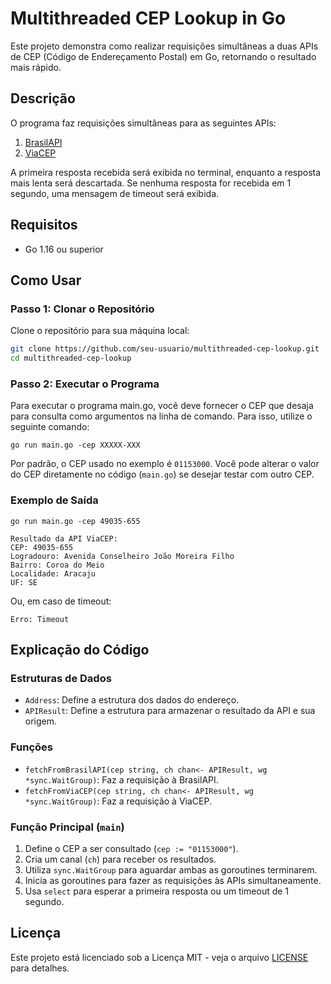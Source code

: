 
# Multithreaded CEP Lookup in Go

Este projeto demonstra como realizar requisições simultâneas a duas APIs de CEP (Código de Endereçamento Postal) em Go, retornando o resultado mais rápido.

## Descrição

O programa faz requisições simultâneas para as seguintes APIs:

1. [BrasilAPI](https://brasilapi.com.br/api/cep/v1/)
2. [ViaCEP](http://viacep.com.br/ws/)

A primeira resposta recebida será exibida no terminal, enquanto a resposta mais lenta será descartada. Se nenhuma resposta for recebida em 1 segundo, uma mensagem de timeout será exibida.

## Requisitos

- Go 1.16 ou superior

## Como Usar

### Passo 1: Clonar o Repositório

Clone o repositório para sua máquina local:

```bash
git clone https://github.com/seu-usuario/multithreaded-cep-lookup.git
cd multithreaded-cep-lookup
```

### Passo 2: Executar o Programa

Para executar o programa main.go, você deve fornecer o CEP que desaja para consulta como argumentos na linha de comando. Para isso, utilize o seguinte comando:

```
go run main.go -cep XXXXX-XXX
```

Por padrão, o CEP usado no exemplo é `01153000`. Você pode alterar o valor do CEP diretamente no código (`main.go`) se desejar testar com outro CEP.

### Exemplo de Saída

```
go run main.go -cep 49035-655
```


```plaintext
Resultado da API ViaCEP:
CEP: 49035-655
Logradouro: Avenida Conselheiro João Moreira Filho
Bairro: Coroa do Meio
Localidade: Aracaju
UF: SE
```

Ou, em caso de timeout:

```plaintext
Erro: Timeout
```

## Explicação do Código

### Estruturas de Dados

- `Address`: Define a estrutura dos dados do endereço.
- `APIResult`: Define a estrutura para armazenar o resultado da API e sua origem.

### Funções

- `fetchFromBrasilAPI(cep string, ch chan<- APIResult, wg *sync.WaitGroup)`: Faz a requisição à BrasilAPI.
- `fetchFromViaCEP(cep string, ch chan<- APIResult, wg *sync.WaitGroup)`: Faz a requisição à ViaCEP.

### Função Principal (`main`)

1. Define o CEP a ser consultado (`cep := "01153000"`).
2. Cria um canal (`ch`) para receber os resultados.
3. Utiliza `sync.WaitGroup` para aguardar ambas as goroutines terminarem.
4. Inicia as goroutines para fazer as requisições às APIs simultaneamente.
5. Usa `select` para esperar a primeira resposta ou um timeout de 1 segundo.

## Licença

Este projeto está licenciado sob a Licença MIT - veja o arquivo [LICENSE](LICENSE) para detalhes.

